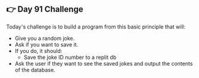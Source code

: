 ## 👉 Day 91 Challenge
Today's challenge is to build a program from this basic principle that will:

- Give you a random joke.
- Ask if you want to save it.
- If you do, it should:
    - Save the joke ID number to a replit db
- Ask the user if they want to see the saved jokes and output the contents of the database.
